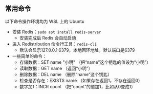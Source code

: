 ## 常用命令

以下命令操作环境均为 WSL 上的 Ubuntu

* 安装 Redis：`sudo apt install redis-server`
    * 安装完成后 Redis 会自动启动
* 进入 Redistribution 命令行工具：`redis-cli`
    * 默认会显示127.0.0.1:6379，本地回环地址，默认端口是6379
* 一些简单的命令：
    * 存储数据：SET name "小明" （把“name”这个钥匙的值设为“小明”）
    * 读取数据：GET name （返回“小明”）
    * 删除数据：DEL name （删除“name”这个钥匙）
    * 检查是否存在：EXISTS name （如果存在返回1，不存在返回0）
    * 数字加1：INCR count （把“count”的值加1，比如从0变成1）